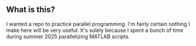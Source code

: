 ## What is this?
I wanted a repo to practice parallel programming. I'm fairly certain nothing I make here will be very useful. It's solely because I spent a bunch of time during summer 2025 parallelizing MATLAB scripts.
